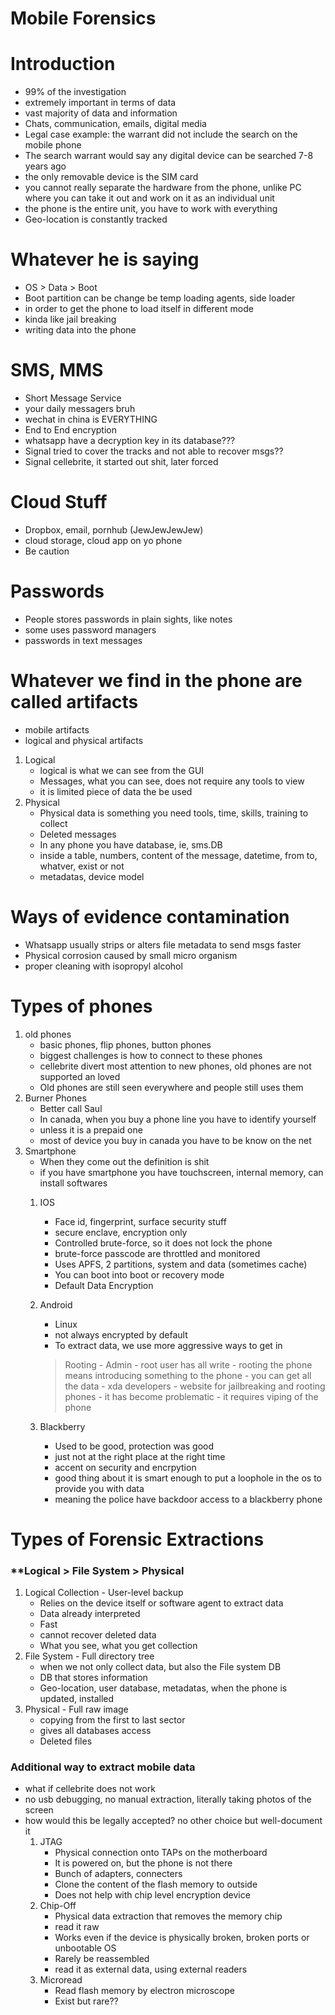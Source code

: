 # Mobile Forensics

# Introduction
- 99% of the investigation
- extremely important in terms of data
- vast majority of data and information
- Chats, communication, emails, digital media
- Legal case example: the warrant did not include the search on the mobile phone
- The search warrant would say any digital device can be searched 7-8 years ago
- the only removable device is the SIM card
- you cannot really separate the hardware from the phone, unlike PC where you can take it out and work on it as an individual unit
- the phone is the entire unit, you have to work with everything
- Geo-location is constantly tracked

# Whatever he is saying
- OS > Data > Boot
- Boot partition can be change be temp loading agents, side loader
- in order to get the phone to load itself in different mode
- kinda like jail breaking
- writing data into the phone

# SMS, MMS
- Short Message Service
- your daily messagers bruh 
- wechat in china is EVERYTHING 
- End to End encryption
- whatsapp have a decryption key in its database???
- Signal tried to cover the tracks and not able to recover msgs??
- Signal cellebrite, it started out shit, later forced 

# Cloud Stuff
- Dropbox, email, pornhub (JewJewJewJew)
- cloud storage, cloud app on yo phone
- Be caution

# Passwords
- People stores passwords in plain sights, like notes
- some uses password managers 
- passwords in text messages

# **Whatever we find in the phone are called artifacts**
- mobile artifacts
- logical and physical artifacts
1. Logical
	- logical is what we can see from the GUI 
	- Messages, what you can see, does not require any tools to view
	- it is limited piece of data the be used
2. Physical
	- Physical data is something you need tools, time, skills, training to collect
	- Deleted messages 
	- In any phone you have database, ie, sms.DB
	- inside a table, numbers, content of the message, datetime, from to, whatver, exist or not
	- metadatas, device model

# Ways of evidence contamination
- Whatsapp usually strips or alters file metadata to send msgs faster
- Physical corrosion caused by small micro organism
- proper cleaning with isopropyl alcohol

# Types of phones
1. old phones 
	- basic phones, flip phones, button phones
	- biggest challenges is how to connect to these phones
	- cellebrite divert most attention to new phones, old phones are not supported an loved
	- Old phones are still seen everywhere and people still uses them
2. Burner Phones
	- Better call Saul 
	- In canada, when you buy a phone line you have to identify yourself
	- unless it is a prepaid one
	- most of device you buy in canada you have to be know on the net
3. Smartphone
	- When they come out the definition is shit
	- if you have smartphone you have touchscreen, internal memory, can install softwares
	1.  IOS
		- Face id, fingerprint, surface security stuff
		- secure enclave, encryption only
		- Controlled brute-force, so it does not lock the phone
		- brute-force passcode are throttled and monitored
		- Uses APFS, 2 partitions, system and data (sometimes cache)
		- You can boot into boot or recovery mode
		- Default Data Encryption
	2. Android
		- Linux
		- not always encrypted by default
		- To extract data, we use more aggressive ways to get in
		> Rooting
			- Admin 
			- root user has all write
			- rooting the phone means introducing something to the phone
			- you can get all the data
			- xda developers - website for jailbreaking and rooting phones
			- it has become problematic
			- it requires viping of the phone

	3. Blackberry
		- Used to be good, protection was good
		- just not at the right place at the right time
		-  accent on security and encrpytion
		- good thing about it is smart enough to put a loophole in the os to provide you with data
		- meaning the police have backdoor access to a blackberry phone 

# Types of Forensic Extractions
### **Logical > File System > Physical

1. Logical Collection - User-level backup
	- Relies on the device itself or software agent to extract data
	- Data already interpreted
	- Fast 
	- cannot recover deleted data
	- What you see, what you get collection
2. File System - Full directory tree
	- when we not only collect data, but also the File system DB
	- DB that stores information
	- Geo-location, user database, metadatas, when the phone is updated, installed
3. Physical - Full raw image
	- copying from the first to last sector 
	- gives all databases access
	- Deleted files

### Additional way to extract mobile data
- what if cellebrite does not work
- no usb debugging, no manual extraction, literally taking photos of the screen
- how would this be legally accepted? no other choice but well-document it 
	1. JTAG
		- Physical connection onto TAPs on the motherboard
		- It is powered on, but the phone is not there
		- Bunch of adapters, connecters
		- Clone the content of the flash memory to outside
		- Does not help with chip level encryption device
	2. Chip-Off
		- Physical data extraction that removes the memory chip
		- read it raw
		- Works even if the device is physically broken, broken ports or unbootable OS
		- Rarely be reassembled
		- read it as external data, using external readers
	3. Microread
		- Read flash memory by electron microscope
		- Exist but rare??